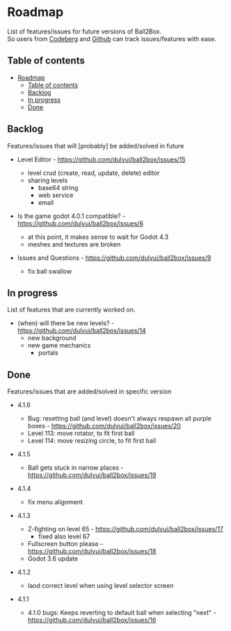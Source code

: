 <!--
SPDX-FileCopyrightText: 2023 Simon Dalvai <info@simondalvai.org>

SPDX-License-Identifier: CC0-1.0
-->
# Roadmap
List of features/issues for future versions of Ball2Box.  
So users from [Codeberg](https://codeberg.org/dulvui/ball2box) and [Github](https://codeberg.org/dulvui/ball2box) can track issues/features with ease.

## Table of contents
- [Roadmap](#roadmap)
  - [Table of contents](#table-of-contents)
  - [Backlog](#backlog)
  - [In progress](#in-progress)
  - [Done](#done)

## Backlog
Features/issues that will [probably] be added/solved in future

- Level Editor - https://github.com/dulvui/ball2box/issues/15
    - level crud (create, read, update, delete) editor
    - sharing levels
        - base64 string
        - web service
        - email

- Is the game godot 4.0.1 compatible? - https://github.com/dulvui/ball2box/issues/6
    - at this point, it makes sense to wait for Godot 4.3
    - meshes and textures are broken

- Issues and Questions - https://github.com/dulvui/ball2box/issues/9
    - fix ball swallow

## In progress
List of features that are currently worked on.

- (when) will there be new levels? - https://github.com/dulvui/ball2box/issues/14
    - new background
    - new game mechanics
        - portals


## Done 
Features/issues that are added/solved in specific version

- 4.1.6
    - Bug: resetting ball (and level) doesn't always respawn all purple boxes - https://github.com/dulvui/ball2box/issues/20
    - Level 113: move rotator, to fit first ball
    - Level 114: move resizing circle, to fit first ball

- 4.1.5
    - Ball gets stuck in narrow places - https://github.com/dulvui/ball2box/issues/19

- 4.1.4
    - fix menu alignment

- 4.1.3
    - Z-fighting on level 65 - https://github.com/dulvui/ball2box/issues/17
        - fixed also level 67 
    - Fullscreen button please - https://github.com/dulvui/ball2box/issues/18 
    - Godot 3.6 update

- 4.1.2
    - laod correct level when using level selector screen

- 4.1.1
    - 4.1.0 bugs: Keeps reverting to default ball when selecting "next" - https://github.com/dulvui/ball2box/issues/16
